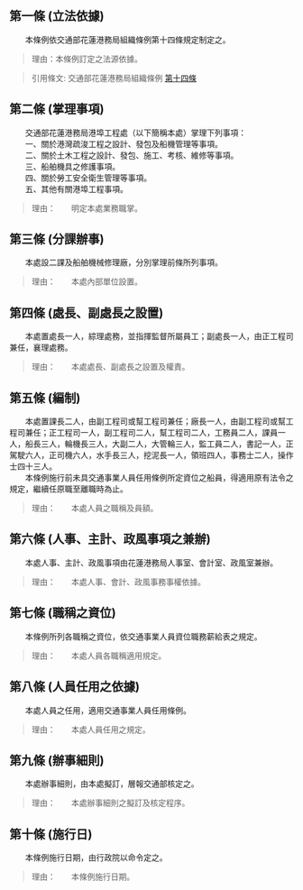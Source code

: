 第一條 (立法依據)
-----------------
　　本條例依交通部花蓮港務局組織條例第十四條規定制定之。  
> 理由：本條例訂定之法源依據。

> 引用條文: 交通部花蓮港務局組織條例 [第十四條](../../交通建設/港埠/交通部花蓮港務局組織條例.md#第十四條-附屬機構之設置)



第二條 (掌理事項)
-----------------
　　交通部花蓮港務局港埠工程處（以下簡稱本處）掌理下列事項：  
　　一、關於港灣疏浚工程之設計、發包及船機管理等事項。  
　　二、關於土木工程之設計、發包、施工、考核、維修等事項。  
　　三、船舶機具之修護事項。  
　　四、關於勞工安全衛生管理等事項。  
　　五、其他有關港埠工程事項。  
> 理由：　　明定本處業務職掌。



第三條 (分課辦事)
-----------------
　　本處設二課及船舶機械修理廠，分別掌理前條所列事項。  
> 理由：　　本處內部單位設置。



第四條 (處長、副處長之設置)
---------------------------
　　本處置處長一人，綜理處務，並指揮監督所屬員工；副處長一人，由正工程司兼任，襄理處務。  
> 理由：　　本處處長、副處長之設置及權責。



第五條 (編制)
-------------
　　本處置課長二人，由副工程司或幫工程司兼任；廠長一人，由副工程司或幫工程司兼任；正工程司一人，副工程司二人，幫工程司二人，工務員二人，課員一人，船長三人，輪機長三人，大副二人，大管輪三人，監工員二人，書記一人，正駕駛六人，正司機六人，水手長三人，挖泥長一人，領班四人，事務士二人，操作士四十三人。  
　　本條例施行前未具交通事業人員任用條例所定資位之船員，得適用原有法令之規定，繼續任原職至離職時為止。  
> 理由：　　本處人員之職稱及員額。



第六條 (人事、主計、政風事項之兼辦)
-----------------------------------
　　本處人事、主計、政風事項由花蓮港務局人事室、會計室、政風室兼辦。  
> 理由：　　本處人事、會計、政風事務事權依據。



第七條 (職稱之資位)
-------------------
　　本條例所列各職稱之資位，依交通事業人員資位職務薪給表之規定。  
> 理由：　　本處人員各職稱適用規定。



第八條 (人員任用之依據)
-----------------------
　　本處人員之任用，適用交通事業人員任用條例。  
> 理由：　　本處人員任用之規定。



第九條 (辦事細則)
-----------------
　　本處辦事細則，由本處擬訂，層報交通部核定之。  
> 理由：　　本處辦事細則之擬訂及核定程序。



第十條 (施行日)
---------------
　　本條例施行日期，由行政院以命令定之。  
> 理由：　　本條例施行日期。
